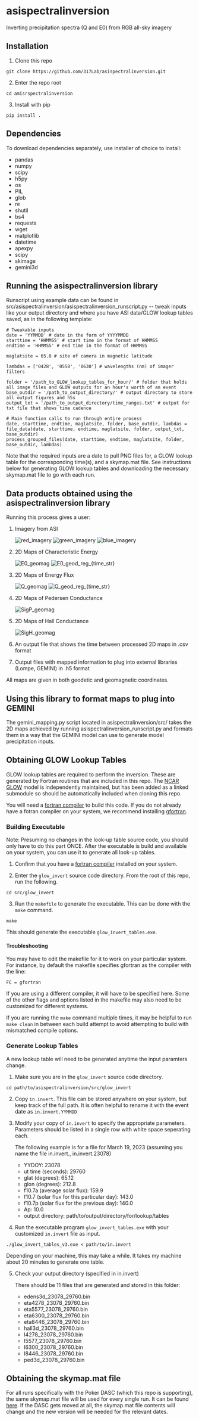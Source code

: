 # asispectralinversion
Inverting precipitation spectra (Q and E0) from RGB all-sky imagery

## Installation

1. Clone this repo
```
git clone https://github.com/317Lab/asispectralinversion.git
```

2. Enter the repo root
```
cd amisrspectralinversion
```

3. Install with pip
```
pip install .
```

## Dependencies

To download dependencies separately, use installer of choice to install:
- pandas
- numpy
- scipy
- h5py
- os
- PIL
- glob
- re
- shutil
- bs4
- requests
- wget
- matplotlib
- datetime
- apexpy
- scipy
- skimage
- gemini3d

## Running the asispectralinversion library

Runscript using example data can be found in src/asispectralinversion/asispectralinversion_runscript.py -- tweak inputs like your output directory and where you have ASI data/GLOW lookup tables saved, as in the following template:

```
# Tweakable inputs
date = 'YYMMDD' # date in the form of YYYYMMDD
starttime = 'HHMMSS' # start time in the format of HHMMSS
endtime = 'HHMMSS' # end time in the format of HHMMSS

maglatsite = 65.8 # site of camera in magnetic latitude

lambdas = ['0428', '0558', '0630'] # wavelengths (nm) of imager filters

folder = '/path_to_GLOW_lookup_tables_for_hour/' # folder that holds all image files and GLOW outputs for an hour's worth of an event
base_outdir = '/path_to_output_directory/' # output directory to store all output figures and h5s
output_txt = '/path_to_output_directory/time_ranges.txt' # output for txt file that shows time cadence

# Main function calls to run through entire process
date, starttime, endtime, maglatsite, folder, base_outdir, lambdas = file_data(date, starttime, endtime, maglatsite, folder, output_txt, base_outdir)
process_grouped_files(date, starttime, endtime, maglatsite, folder, base_outdir, lambdas)

```

Note that the required inputs are a date to pull PNG files for, a GLOW lookup table for the corresponding time(s), and a skymap.mat file. See instructions below for generating GLOW lookup tables and downloading the necessary skymap.mat file to go with each run.

## Data products obtained using the asispectralinversion library

Running this process gives a user:
1. Imagery from ASI
   
   ![red_imagery](https://github.com/user-attachments/assets/854905a8-28ba-4c9f-aa56-1618f97833d8) ![green_imagery](https://github.com/user-attachments/assets/667b9b68-1fb1-48fd-afdc-31482b0d84b1) ![blue_imagery](https://github.com/user-attachments/assets/b6bff157-d891-4bda-a6fb-d2f8da3a0cb4)

2. 2D Maps of Characteristic Energy
   
   ![E0_geomag](https://github.com/user-attachments/assets/d39c8273-d570-4cc3-9d4d-d5b42c5791cb) ![E0_geod_reg_{time_str}](https://github.com/user-attachments/assets/7e365d08-9e2b-4df2-acde-eca053b8024d)

3. 2D Maps of Energy Flux
   
   ![Q_geomag](https://github.com/user-attachments/assets/6c451c56-4193-4592-a13e-08839d972e3a) ![Q_geod_reg_{time_str}](https://github.com/user-attachments/assets/1cf513ec-6a70-4359-b611-85126ae9b03e)

4. 2D Maps of Pedersen Conductance
   
   ![SigP_geomag](https://github.com/user-attachments/assets/5a0631eb-946b-44bf-b80a-aab9807d1c2a)

5. 2D Maps of Hall Conductance
    
   ![SigH_geomag](https://github.com/user-attachments/assets/a4cbc41c-2361-4ac2-acec-b58d2654ab7f)

6. An output file that shows the time between processed 2D maps in .csv format
   
7. Output files with mapped information to plug into external libraries (Lompe, GEMINI) in .h5 format


All maps are given in both geodetic and geomagnetic coordinates.


## Using this library to format maps to plug into GEMINI

The gemini_mapping.py script located in asispectralinversion/src/ takes the 2D maps achieved by running asispectralinversion_runscript.py and formats them in a way that the GEMINI model can use to generate model precipitation inputs.


## Obtaining GLOW Lookup Tables

GLOW lookup tables are required to perform the inversion.  These are generated by Fortran routines that are included in this repo.  The [NCAR GLOW](https://github.com/NCAR/GLOW) model is independently maintained, but has been added as a linked submodule so should be automatically included when cloning this repo.

You will need a [fortran compiler](https://fortran-lang.org/compilers/) to build this code.  If you do not already have a fotran compiler on your system, we recommend installing [gfortran](https://fortran-lang.org/learn/os_setup/install_gfortran/).

### Building Executable
Note: Presuming no changes in the look-up table source code, you should only have to do this part ONCE.  After the executable is build and available on your system, you can use it to generate all look-up tables.

1. Confirm that you have a [fortran compiler](https://fortran-lang.org/compilers/) installed on your system.

2. Enter the `glow_invert` source code directory.  From the root of this repo, run the following.
```
cd src/glow_invert
```

3. Run the `makefile` to generate the executable.  This can be done with the `make` command.
```
make
```
This should generate the executable `glow_invert_tables.exe`.

#### Troubleshooting
You may have to edit the makefile for it to work on your particular system.  For instance, by default the makefile specifies gfortran as the compiler with the line:
```
FC = gfortran
```
If you are using a different compiler, it will have to be specified here.  Some of the other flags and options listed in the makefile may also need to be customized for different systems.

If you are running the `make` command multiple times, it may be helpful to run `make clean` in between each build attempt to avoid attempting to build with mismatched compile options.

### Generate Lookup Tables
A new lookup table will need to be generated anytime the input paramters change.

1. Make sure you are in the `glow_invert` source code directory.
```
cd path/to/asispectralinversion/src/glow_invert
```
2. Copy `in.invert`.  This file can be stored anywhere on your system, but keep track of the full path.  It is often helpful to rename it with the event date as `in.invert.YYMMDD`

3. Modify your copy of `in.invert` to specify the appropriate parameters.  Parameters should be listed in a single row with white space seperating each.

   The following example is for a file for March 19, 2023 (assuming you name the file in.invert.<YYDOY>, in.invert.23078)

   - YYDOY: 23078
   - ut time (seconds): 29760
   - glat (degrees): 65.12
   - glon (degrees): 212.8
   - f10.7a (average solar flux): 159.9
   - f10.7 (solar flux for this particular day): 143.0
   - f10.7p (solar flux for the previous day): 140.0
   - Ap: 10.0
   - output directory: path/to/output/directory/for/lookup/tables

4. Run the executable program `glow_invert_tables.exe` with your customized `in.invert` file as input.

```./glow_invert_tables_v3.exe < path/to/in.invert```

   Depending on your machine, this may take a while. It takes my machine about 20 minutes to generate one table.

5. Check your output directory (specified in in.invert)

   There should be 11 files that are generated and stored in this folder:

   - edens3d_23078_29760.bin
   - eta4278_23078_29760.bin
   - eta5577_23078_29760.bin
   - eta6300_23078_29760.bin
   - eta8446_23078_29760.bin
   - hall3d_23078_29760.bin
   - I4278_23078_29760.bin
   - I5577_23078_29760.bin
   - I6300_23078_29760.bin
   - I8446_23078_29760.bin
   - ped3d_23078_29760.bin
  

## Obtaining the skymap.mat file

For all runs specifically with the Poker DASC (which this repo is supporting), the same skymap.mat file will be used for every single run. It can be found [here](https://www.dropbox.com/home/Hayley%20Clevenger/GLOW). If the DASC gets moved at all, the skymap.mat file contents will change and the new version will be needed for the relevant dates.   
